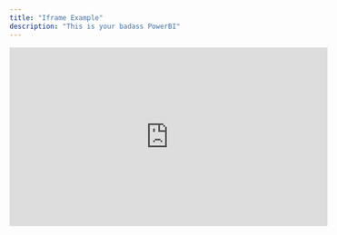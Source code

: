 ```yaml
---
title: "Iframe Example"
description: "This is your badass PowerBI"
---
```

<iframe width="560" height="315" src="https://www.youtube.com/embed/bnlqF4oIMts" title="YouTube video player" frameborder="0" allow="accelerometer; autoplay; clipboard-write; encrypted-media; gyroscope; picture-in-picture; web-share" allowfullscreen></iframe>